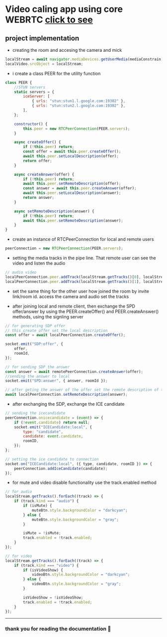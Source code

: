 # Video caling app using core WEBRTC [click to see](https://video-call-app-nine.vercel.app)

## project implementation

-   creating the room and accesing the camera and mick

```js
localStream = await navigator.mediaDevices.getUserMedia(mediaConstrain);
localVideo.srcObject = localStream;
```

-   i create a class PEER for the utility function

```js
class PEER {
    //STUN servers
    static servers = {
        iceServer: [
            { urls: "stun:stun1.l.google.com:19302" },
            { urls: "stun:stun2.l.google.com:19302" },
        ],
    };

    constructor() {
        this.peer = new RTCPeerConnection(PEER.servers);
    }

    async createOffer() {
        if (!this.peer) return;
        const offer = await this.peer.createOffer();
        await this.peer.setLocalDescription(offer);
        return offer;
    }

    async createAnswer(offer) {
        if (!this.peer) return;
        await this.peer.setRemoteDescription(offer);
        const answer = await this.peer.createAnswer(offer);
        await this.peer.setLocalDescription(answer);
        return answer;
    }

    async setRemoteDescription(answer) {
        if (!this.peer) return;
        await this.peer.setRemoteDescription(answer);
    }
}
```

-   create an instance of RTCPeerConnection for local and remote users

```js
peerConnection = new RTCPeerConnection(PEER.servers);
```

-   setting the media tracks in the pipe line. That remote user can see the video and listen the audio

```js
// audio video
localPeerConnection.peer.addTrack(localStream.getTracks()[0], localStream);
localPeerConnection.peer.addTrack(localStream.getTracks()[1], localStream);
```

-   set the same thing for the other user how joined the room by invite link/room id. access the camera and audio set the tracks

-   after joining local and remote client, then exchange the SPD offer/answer by using the PEER.createOffer() and PEER.createAnswer() methods, using the signling server

```js
// for generating SDP offer
// this create offer set the local description
const offer = await localPeerConnection.createOffer();

socket.emit("SDP:offer", {
    offer,
    roomId,
});

// for sending SDP the answer
const answer = await remotePeerConnection.createAnswer(offer);
//sending the answer to local
socket.emit("SPD:answer", { answer, roomId });

// after geting the answer of the offer set the remote description of the local client
await localPeerConnection.setRemoteDescription(answer);
```

-   after exchanging the SDP, exchange the ICE candidate

```js
// sending the icecandidate
peerConnection.onicecandidate = (event) => {
    if (!event.candidate) return null;
    socket.emit("ICECandidate:local", {
        type: "candidate",
        candidate: event.candidate,
        roomID,
    });
};

// setting the ice candidate to connection
socket.on("ICECandidate:local", ({ type, candidate, roomID }) => {
    peerConnection.addIceCandidate(candidate);
});
```

-   for mute and video disable functionality use the track.enabled method

```js
// for audio
localStream.getTracks().forEach((track) => {
    if (track.kind === "audio") {
        if (isMute) {
            muteBtn.style.backgroundColor = "darkcyan";
        } else {
            muteBtn.style.backgroundColor = "gray";
        }

        isMute = !isMute;
        track.enabled = !track.enabled;
    }
});

// for video
localStream.getTracks().forEach((track) => {
    if (track.kind === "video") {
        if (isVideoShow) {
            videoBtn.style.backgroundColor = "darkcyan";
        } else {
            videoBtn.style.backgroundColor = "gray";
        }

        isVideoShow = !isVideoShow;
        track.enabled = !track.enabled;
    }
});
```

---

### thank you for reading the documentation 🙂
